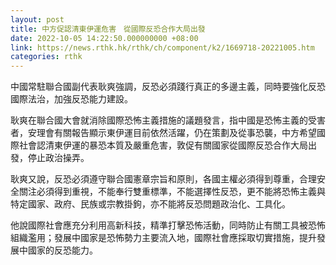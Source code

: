 ```yaml
---
layout: post
title: 中方促認清東伊運危害　從國際反恐合作大局出發
date: 2022-10-05 14:22:50.000000000 +08:00
link: https://news.rthk.hk/rthk/ch/component/k2/1669718-20221005.htm
categories: rthk
---
```


中國常駐聯合國副代表耿爽強調，反恐必須踐行真正的多邊主義，同時要強化反恐國際法治，加強反恐能力建設。

耿爽在聯合國大會就消除國際恐怖主義措施的議題發言，指中國是恐怖主義的受害者，安理會有關報告顯示東伊運目前依然活躍，仍在策劃及從事恐襲，中方希望國際社會認清東伊運的暴恐本質及嚴重危害，敦促有關國家從國際反恐合作大局出發，停止政治操弄。

耿爽又說，反恐必須遵守聯合國憲章宗旨和原則，各國主權必須得到尊重，合理安全關注必須得到重視，不能奉行雙重標準，不能選擇性反恐，更不能將恐怖主義與特定國家、政府、民族或宗教掛鉤，亦不能將反恐問題政治化、工具化。

他說國際社會應充分利用高新科技，精準打擊恐怖活動，同時防止有關工具被恐怖組織濫用；發展中國家是恐怖勢力主要流入地，國際社會應採取切實措施，提升發展中國家的反恐能力。

